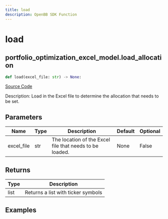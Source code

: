 ```yaml
---
title: load
description: OpenBB SDK Function
---
```

# load

## portfolio_optimization_excel_model.load_allocation

```python
def load(excel_file: str) -> None:
```
[Source Code](https://github.com/OpenBB-finance/OpenBBTerminal/tree/main/openbb_terminal/portfolio/portfolio_optimization/excel_model.py#L53)

Description: Load in the Excel file to determine the allocation that needs to be set.

## Parameters

| Name | Type | Description | Default | Optional |
| ---- | ---- | ----------- | ------- | -------- |
| excel_file | str | The location of the Excel file that needs to be loaded. | None | False |

## Returns

| Type | Description |
| ---- | ----------- |
| list | Returns a list with ticker symbols |

## Examples

